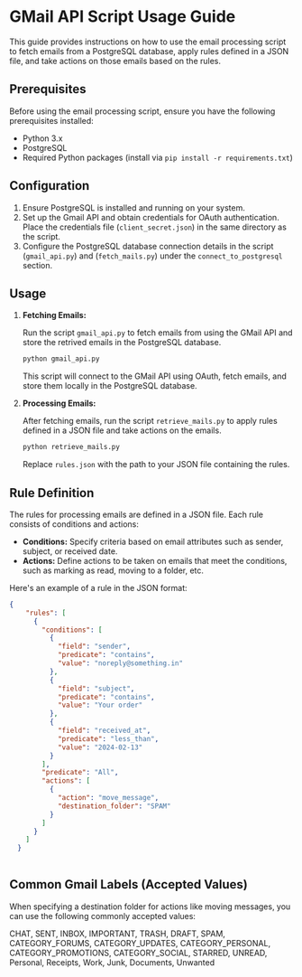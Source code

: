 # GMail API Script Usage Guide

This guide provides instructions on how to use the email processing script to fetch emails from a PostgreSQL database, apply rules defined in a JSON file, and take actions on those emails based on the rules.

## Prerequisites

Before using the email processing script, ensure you have the following prerequisites installed:

- Python 3.x
- PostgreSQL
- Required Python packages (install via `pip install -r requirements.txt`)

## Configuration

1. Ensure PostgreSQL is installed and running on your system.
2. Set up the Gmail API and obtain credentials for OAuth authentication. Place the credentials file (`client_secret.json`) in the same directory as the script.
3. Configure the PostgreSQL database connection details in the script (`gmail_api.py`) and (`fetch_mails.py`) under the `connect_to_postgresql` section.

## Usage

1. **Fetching Emails:**

    Run the script `gmail_api.py` to fetch emails from using the GMail API and store the retrived emails in the PostgreSQL database.

    ```bash
    python gmail_api.py
    ```

    This script will connect to the GMail API using OAuth, fetch emails, and store them locally in the PostgreSQL database.

2. **Processing Emails:**

    After fetching emails, run the script `retrieve_mails.py` to apply rules defined in a JSON file and take actions on the emails.

    ```bash
    python retrieve_mails.py
    ```

    Replace `rules.json` with the path to your JSON file containing the rules.

## Rule Definition

The rules for processing emails are defined in a JSON file. Each rule consists of conditions and actions:

- **Conditions:** Specify criteria based on email attributes such as sender, subject, or received date.
- **Actions:** Define actions to be taken on emails that meet the conditions, such as marking as read, moving to a folder, etc.

Here's an example of a rule in the JSON format:

```json
{
    "rules": [
      {
        "conditions": [
          {
            "field": "sender",
            "predicate": "contains",
            "value": "noreply@something.in"
          },
          {
            "field": "subject",
            "predicate": "contains",
            "value": "Your order"
          },
          {
            "field": "received_at",
            "predicate": "less_than",
            "value": "2024-02-13"
          }
        ],
        "predicate": "All",
        "actions": [
          {
            "action": "move_message",
            "destination_folder": "SPAM"
          }
        ]
      }
    ]
  }
  
```

## Common Gmail Labels (Accepted Values)

When specifying a destination folder for actions like moving messages, you can use the following commonly accepted values:

CHAT, SENT, INBOX, IMPORTANT, TRASH, DRAFT, SPAM, CATEGORY_FORUMS, CATEGORY_UPDATES, CATEGORY_PERSONAL, CATEGORY_PROMOTIONS, CATEGORY_SOCIAL, STARRED, UNREAD, Personal, Receipts, Work, Junk, Documents, Unwanted
